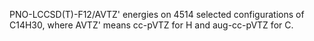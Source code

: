 PNO-LCCSD(T)-F12/AVTZ' energies on 4514 selected configurations of C14H30, where AVTZ' means cc-pVTZ for H and aug-cc-pVTZ for C.
